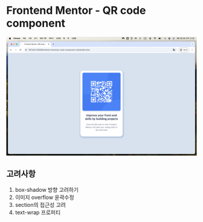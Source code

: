 # Frontend Mentor - QR code component

![Result](./images/result.png)

## 고려사항

1. box-shadow 방향 고려하기
2. 이미지 overflow 윤곽수정
3. section의 접근성 고려
4. text-wrap 프로퍼티
